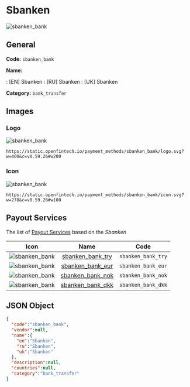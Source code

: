 
# Sbanken 
![sbanken_bank](https://static.openfintech.io/payment_methods/sbanken_bank/logo.svg?w=400&c=v0.59.26#w200)  

## General 
**Code:** `sbanken_bank` 
 
**Name:** 
 
:	[EN] Sbanken 
:	[RU] Sbanken 
:	[UK] Sbanken 
 
**Category:** `bank_transfer` 
 

## Images 

### Logo 
![sbanken_bank](https://static.openfintech.io/payment_methods/sbanken_bank/logo.svg?w=400&c=v0.59.26#w200)  

```
https://static.openfintech.io/payment_methods/sbanken_bank/logo.svg?w=400&c=v0.59.26#w200
```  

### Icon 
![sbanken_bank](https://static.openfintech.io/payment_methods/sbanken_bank/icon.svg?w=278&c=v0.59.26#w100)  

```
https://static.openfintech.io/payment_methods/sbanken_bank/icon.svg?w=278&c=v0.59.26#w100
```  

## Payout Services 
 
The list of [Payout Services](/payout-services/) based on the _Sbanken_ 

|Icon|Name|Code| 
|:---:|:---:|:---:| 
|![sbanken_bank](https://static.openfintech.io/payout_methods/sbanken_bank/icon.svg?w=278&c=v0.59.26#w40) |[sbanken_bank_try](/payout-services/sbanken_bank_try/)|`sbanken_bank_try`| 
|![sbanken_bank](https://static.openfintech.io/payout_methods/sbanken_bank/icon.svg?w=278&c=v0.59.26#w40) |[sbanken_bank_eur](/payout-services/sbanken_bank_eur/)|`sbanken_bank_eur`| 
|![sbanken_bank](https://static.openfintech.io/payout_methods/sbanken_bank/icon.svg?w=278&c=v0.59.26#w40) |[sbanken_bank_nok](/payout-services/sbanken_bank_nok/)|`sbanken_bank_nok`| 
|![sbanken_bank](https://static.openfintech.io/payout_methods/sbanken_bank/icon.svg?w=278&c=v0.59.26#w40) |[sbanken_bank_dkk](/payout-services/sbanken_bank_dkk/)|`sbanken_bank_dkk`| 
 

## JSON Object 

```json
{
  "code":"sbanken_bank",
  "vendor":null,
  "name":{
    "en":"Sbanken",
    "ru":"Sbanken",
    "uk":"Sbanken"
  },
  "description":null,
  "countries":null,
  "category":"bank_transfer"
}
```  
